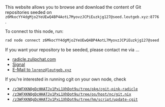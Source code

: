 This website allows you to browse and download the content of Git repositories seeded on
`z6MkocYY4dgMjo2YeUEwQ4BP4AotL7MyovzJCPiEuzkjg127@seed.leutgeb.xyz:8776`.

To connect to this node, run:

```sh
rad node connect z6MkocYY4dgMjo2YeUEwQ4BP4AotL7MyovzJCPiEuzkjg127@seed.leutgeb.xyz:8776
```

If you want your repository to be seeded, please contact me via …

 * [radicle.zulipchat.com](https://radicle.zulipchat.com/#user/702667)
 * [Signal](https://signal.me/#eu/QktoJMdqAR38SnDfPEkHJ0oT3_RN1ylq-yhSyA_9mZh1gaYIOmVLYbMOkE02pbBF)
 * [E-Mail to `lorenz@leutgeb.xyz`](mailto:lorenz@leuteb.xyz?subject=git.leutgeb.xyz)

If you're interested in running cgit on your own node, check

 * [`/z3WFXKNQgDcHHATJx1PxL1XhDot9u/tree/pkg/cgit-pink-radicle`](/z3WFXKNQgDcHHATJx1PxL1XhDot9u/tree/pkg/cgit-pink-radicle)
 * [`/z3WFXKNQgDcHHATJx1PxL1XhDot9u/tree/os/host/nc/git.nix`](/z3WFXKNQgDcHHATJx1PxL1XhDot9u/tree/os/host/nc/git.nix)
 * [`/z3WFXKNQgDcHHATJx1PxL1XhDot9u/tree/hm/script/update-cgit`](/z3WFXKNQgDcHHATJx1PxL1XhDot9u/tree/hm/script/update-cgit)
